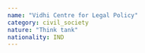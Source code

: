 ```yaml
---
name: "Vidhi Centre for Legal Policy"
category: civil_society
nature: "Think tank"
nationality: IND
---
```

    